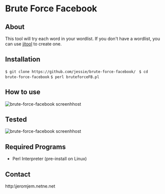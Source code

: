 Brute Force Facebook
====================

About
-----
This tool will try each word in your wordlist.
If you don't have a wordlist, you can use [jjtool](https://github.com/j3ssie/jjtool-master) to create one.

Installation
------------
`$ git clone https://github.com/jessie/brute-force-facebook/ `
`$ cd brute-force-facebook`
`$ perl bruteforceFB.pl`

How to use
----------
![brute-force-facebook screenhhost](https://raw.github.com/jessie/brute-force-facebook/assets/1.png)

Tested
------
![brute-force-facebook screenhhost](https://raw.github.com/jessie/brute-force-facebook/assets/2.png)

Required Programs
-----------------
- Perl Interpreter (pre-install on Linux)

Contact
-------
http:\\jeromjem.netne.net